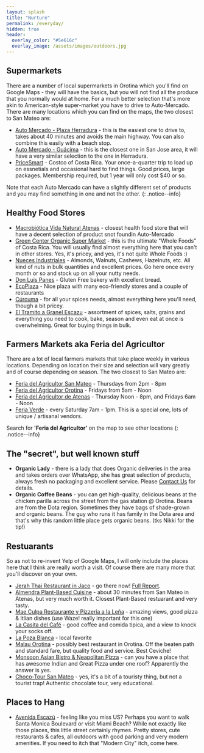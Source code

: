 ```yaml
---
layout: splash
title: "Nurture"
permalink: /everyday/
hidden: true
header:
  overlay_color: "#5e616c"
  overlay_image: /assets/images/outdoors.jpg
---
```


## Supermarkets

There are a number of local supermarkets in Orotina which you'll find on Google Maps - they will have the basics, but you will not find all the produce that you normally would at home. For a much better selection that's more akin to American-style super-market you have to drive to Auto-Mercado. There are many locations which you can find on the maps, the two closest to San Mateo are:

- [Auto Mercado - Plaza Herradura](https://goo.gl/maps/vmGtq92b97MXcAoq7) - this is the easiest one to drive to, takes about 40 minutes and avoids the main highway. You can also combine this easily with a beach stop.
- [Auto Mercado - Guácima](https://goo.gl/maps/U2Enpq2fQGsjtPFR7) - this is the closest one in San Jose area, it will have a very similar selection to the one in Herradura.
- [PriceSmart](https://goo.gl/maps/Zycub971F7NWUkBr8) - Costco of Costa Rica.  Your once-a-quarter trip to load up on essnetials and occasional hard to find things.  Good prices, large packages.  Membership required, but 1 year will only cost $40 or so.

Note that each Auto Mercado can have a slightly different set of products and you may find something in one and not the other.
{: .notice--info}

## Healthy Food Stores

- [Macrobiótica Vida Natural Atenas](https://goo.gl/maps/CSAZMgPAyHKp4Dg88) - closest health food store that will have a decent selection of product snot foundin Auto-Mercado
- [Green Center Organic Super Market](https://goo.gl/maps/XTeYk8QyjAxmXUxY7) - this is the ultimate "Whole Foods" of Costa Rica. You will usually find almost everything here that you can't in other stores. Yes, it's pricey, and yes, it's not quite Whole Foods :)
- [Nueces Industriales](https://goo.gl/maps/fX54XAhwJqoViGMp7) - Almonds, Walnuts, Cashews, Hazelnuts, etc. All kind of nuts in bulk quantities and excellent prices. Go here once every month or so and stock up on all your nutty needs.
- [Don Luis Panes](https://www.instagram.com/donluispanes/) - Gluten Free bakery with excellent bread.
- [EcoPlaza](https://goo.gl/maps/WeaCct9fgQo88AZf6) - Nice plaza with many eco-friendly stores and a couple of restaurants
- [Cúrcuma](https://goo.gl/maps/AbvoJJn24YYMiNo2A) - for all your spices needs, almost everything here you'll need, though a bit pricey.
- [El Tramito a Granel Escazu](https://g.page/tramito?share) - assortment of spices, salts, grains and everything you need to cook, bake, season and even eat at once is overwhelming. Great for buying things in bulk. 

## Farmers Markets aka Feria del Agricultor

There are a lot of local farmers markets that take place weekly in various locations. Depending on location their size and selection will vary greatly and of course depending on season. The two closest to San Mateo are:

- [Feria del Agricultor San Mateo](https://goo.gl/maps/YgWdrJMwXyKDKMzn8) - Thursdays from 2pm - 8pm
- [Feria del Agricultor Orotina](https://goo.gl/maps/pz139vftniPLGZsA8) - Fridays from 5am - Noon
- [Feria del Agricultor de Atenas](https://goo.gl/maps/L7mAZWCbVEh8sYSa7) - Thursday Noon - 8pm, and Fridays 6am - Noon
- [Feria Verde](https://goo.gl/maps/2Wj3kbWWAS2QHwLA6) - every Saturday 7am - 1pm. This is a special one, lots of unique / artisanal vendors.

Search for **'Feria del Agricultor'** on the map to see other locations
{: .notice--info}

## The "secret", but well known stuff

- **Organic Lady** - there is a lady that does Organic deliveries in the area and takes orders over WhatsApp, she has great selection of products, always fresh no packaging and excellent service. Please [Contact Us](/about/) for details.
- **Organic Coffee Beans** - you can get high-quality, delicious beans at the chicken parilla across the street from the gas station @ Orotina. Beans are from the Dota region. Sometimes they have bags of shade-grown and organic beans. The guy who runs it has family in the Dota area and that's why this random little place gets organic beans. (tks Nikki for the tip!)

## Restuarants

So as not to re-invent Yelp of Google Maps, I will only include the places here that I think are really worth a visit. Of course there are many more that you'll discover on your own.

- [Jerah Thai Restaurant in Jaco](https://goo.gl/maps/Pobg21EKcabRM3T67) - go there now! [Full Report](/blog/post-jerah-restaurant/).
- [Almendra Plant-Based Cuisine](https://goo.gl/maps/oWgSzu21zWZTbrp79) - about 30 minutes from San Mateo in Atenas, but very much worth it. Closest Plant-Based restuarant and very tasty.
- [Mae Culpa Restaurante y Pizzería a la Leña](https://g.page/maeculpa?share) - amazing views, good pizza & Itlian dishes (use Waze! really important for this one)
- [La Casita del Café](https://goo.gl/maps/gWvipbFB4PSS9BhGA) - good coffee and comida tipica, and a view to knock your socks off.
- [La Poza Blanca](https://goo.gl/maps/oZ75Aivgi3HS1fkD8) - local favorite
- [Malau Orotina](https://goo.gl/maps/PofPThFJ6be3BiGG6) - possibly best restaurant in Orotina.  Off the beaten path and standard fare, but quality food and service. Best Ceviche!
- [Monsoon Asian Bistro & Neapolitan Pizza](https://goo.gl/maps/MFpGYMC4DPpoXYNq8) - can you have a place that has awesome Indian and Great Pizza under one roof?  Apparently the answer is yes.
- [Choco-Tour San Mateo](https://g.page/Choco-Tour-Costa-Rica?share) - yes, it's a bit of a touristy thing, but not a tourist trap! Authentic chocolate tour, very educational.

## Places to Hang

- [Avenida Escazú](https://goo.gl/maps/LmcjhroH4JqvqdRk9) - feeling like you miss US? Perhaps you want to walk Santa Monica Boulevard or visit Miami Beach?  While not exactly like those places, this little street certainly rhymes.  Pretty stores, cute restaurants & cafes, all outdoors with good parking and very modern amenities. If you need to itch that "Modern City" itch, come here.
